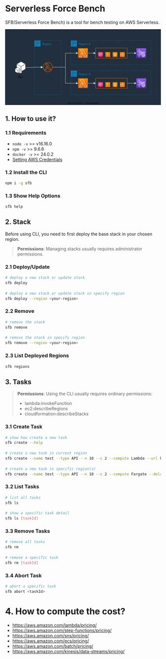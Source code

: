 # Serverless Force Bench

SFB(Serverless Force Bench) is a tool for bench testing on AWS Serverless.

![sfb.svg](sfb.svg)

## 1. How to use it?

### 1.1 Requirements

- `node -v` >= v16.16.0
- `npm -v` >= 9.6.6
- `docker -v` >= 24.0.2
- [Setting AWS Credentials](https://docs.aws.amazon.com/sdk-for-javascript/v2/developer-guide/setting-credentials-node.html)

### 1.2 Install the CLI

```bash
npm i -g sfb
```

### 1.3 Show Help Options

```bash
sfb help
```

## 2. Stack

Before using CLI, you need to first deploy the base stack in your chosen region.

> **Permissions**: Managing stacks usually requires administrator permissions.

### 2.1 Deploy/Update

```bash
# deploy a new stack or update stack
sfb deploy

# deploy a new stack or update stack in specify region
sfb deploy --region <your-region>
```

### 2.2 Remove

```bash
# remove the stack
sfb remove

# remove the stack in specify region
sfb remove --region <your-region>
```

### 2.3 List Deployed Regions

```bash
sfb regions
```

## 3. Tasks

> **Permissions**: Using the CLI usually requires ordinary permissions:
> - lambda:invokeFunction
> - ec2:describeRegions
> - cloudformation:describeStacks

### 3.1 Create Task

```bash
# show how create a new task
sfb create --help

# create a new task in current region
sfb create --name test --type API --n 10 --c 2 --compute Lambda --url https://api.com

# create a new task in specific region(s)
sfb create --name test --type API --n 10 --c 2 --compute Fargate --delay 30 --url https://api.com --regions ap-southeast-1,us-east-2

```

### 3.2 List Tasks

```bash
# list all tasks
sfb ls

# show a specific task detail
sfb ls [taskId]

```

### 3.3 Remove Tasks

```bash
# remove all tasks
sfb rm

# remove a specific task
sfb rm [taskId]

```

### 3.4 Abort Task

```bash
# abort a specific task
sfb abort <taskId>
```

# 4. How to compute the cost?

- https://aws.amazon.com/lambda/pricing/
- https://aws.amazon.com/step-functions/pricing/
- https://aws.amazon.com/sns/pricing/
- https://aws.amazon.com/ecs/pricing/
- https://aws.amazon.com/batch/pricing/
- https://aws.amazon.com/kinesis/data-streams/pricing/
